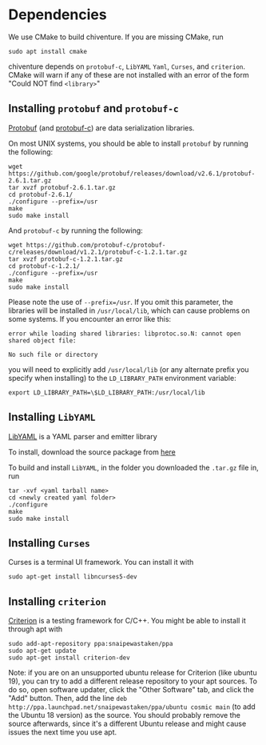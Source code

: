 # Dependencies

We use CMake to build chiventure. If you are missing CMake, run 
```
sudo apt install cmake
```

chiventure depends on `protobuf-c`, `LibYAML` `Yaml`, `Curses`, and `criterion`. CMake will warn if any of these are not installed with an error of the form "Could NOT find `<library>`"

## Installing `protobuf` and `protobuf-c`

[Protobuf](https://github.com/google/protobuf) (and [protobuf-c](https://github.com/protobuf-c/protobuf-c)) are data serialization libraries.

On most UNIX systems, you should be able to install `protobuf` by running the following:
```
wget https://github.com/google/protobuf/releases/download/v2.6.1/protobuf-2.6.1.tar.gz
tar xvzf protobuf-2.6.1.tar.gz
cd protobuf-2.6.1/
./configure --prefix=/usr
make
sudo make install
```

And `protobuf-c` by running the following:
```
wget https://github.com/protobuf-c/protobuf-c/releases/download/v1.2.1/protobuf-c-1.2.1.tar.gz
tar xvzf protobuf-c-1.2.1.tar.gz
cd protobuf-c-1.2.1/
./configure --prefix=/usr
make
sudo make install
```

Please note the use of `--prefix=/usr`. If you omit this parameter, the libraries will be installed in `/usr/local/lib`, which can cause problems on some systems. If you encounter an error like this:
```
error while loading shared libraries: libprotoc.so.N: cannot open shared object file:
                                                                       No such file or directory
```

you will need to explicitly add `/usr/local/lib` (or any alternate prefix you specify when installing) to the `LD_LIBRARY_PATH` environment variable:
```
export LD_LIBRARY_PATH=\$LD_LIBRARY_PATH:/usr/local/lib
```

## Installing `LibYAML` 

[LibYAML](https://pyyaml.org/wiki/LibYAML) is a YAML parser and emitter library

To install, download the source package from [here](http://pyyaml.org/download/libyaml/yaml-0.2.2.tar.gz)

To build and install `LibYAML`, in the folder you downloaded the `.tar.gz` file in, run
```
tar -xvf <yaml tarball name>
cd <newly created yaml folder>
./configure
make
sudo make install
```

## Installing `Curses`

Curses is a terminal UI framework. You can install it with
```
sudo apt-get install libncurses5-dev
```

## Installing `criterion`

[Criterion](https://github.com/Snaipe/Criterion) is a testing framework for C/C++. You might be able to install it through apt with
```
sudo add-apt-repository ppa:snaipewastaken/ppa
sudo apt-get update
sudo apt-get install criterion-dev
```

Note: if you are on an unsupported ubuntu release for Criterion (like ubuntu 19), you can try to add a different release repository to your apt sources. To do so, open software updater, click the "Other Software" tab, and click the "Add" button. Then, add the line `deb http://ppa.launchpad.net/snaipewastaken/ppa/ubuntu cosmic main` (to add the Ubuntu 18 version) as the source. You should probably remove the source afterwards, since it's a different Ubuntu release and might cause issues the next time you use apt.
